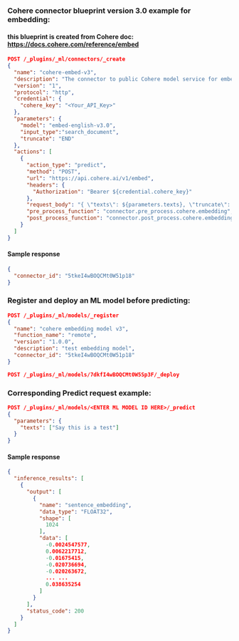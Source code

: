 ### Cohere connector blueprint version 3.0 example for embedding:

#### this blueprint is created from Cohere doc: https://docs.cohere.com/reference/embed

```json
POST /_plugins/_ml/connectors/_create
{
  "name": "cohere-embed-v3",
  "description": "The connector to public Cohere model service for embed",
  "version": "1",
  "protocol": "http",
  "credential": {
    "cohere_key": "<Your_API_Key>"
  },
  "parameters": {
    "model": "embed-english-v3.0",
    "input_type":"search_document",
    "truncate": "END"
  },
  "actions": [
    {
      "action_type": "predict",
      "method": "POST",
      "url": "https://api.cohere.ai/v1/embed",
      "headers": {
        "Authorization": "Bearer ${credential.cohere_key}"
      },
      "request_body": "{ \"texts\": ${parameters.texts}, \"truncate\": \"${parameters.truncate}\", \"model\": \"${parameters.model}\", \"input_type\": \"${parameters.input_type}\" }",
      "pre_process_function": "connector.pre_process.cohere.embedding",
      "post_process_function": "connector.post_process.cohere.embedding"
    }
  ]
}
```
#### Sample response
```json
{
  "connector_id": "5tkeI4wBOQCMt0W51p18"
}
```

### Register and deploy an ML model before predicting:
```json
POST /_plugins/_ml/models/_register
{
  "name": "cohere embedding model v3",
  "function_name": "remote",
  "version": "1.0.0",
  "description": "test embedding model",
  "connector_id": "5tkeI4wBOQCMt0W51p18"
}
```

```json
POST /_plugins/_ml/models/7dkfI4wBOQCMt0W5Sp3F/_deploy
```
### Corresponding Predict request example:

```json
POST /_plugins/_ml/models/<ENTER ML MODEL ID HERE>/_predict
{
  "parameters": {
    "texts": ["Say this is a test"]
  }
}
```

#### Sample response
```json
{
  "inference_results": [
    {
      "output": [
        {
          "name": "sentence_embedding",
          "data_type": "FLOAT32",
          "shape": [
            1024
          ],
          "data": [
            -0.0024547577,
            0.0062217712,
            -0.01675415,
            -0.020736694,
            -0.020263672,
            ... ...
            0.038635254
          ]
        }
      ],
      "status_code": 200
    }
  ]
}
```

